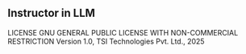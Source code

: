## Instructor in LLM


LICENSE
GNU GENERAL PUBLIC LICENSE WITH NON-COMMERCIAL RESTRICTION
Version 1.0, TSI Technologies Pvt. Ltd., 2025
